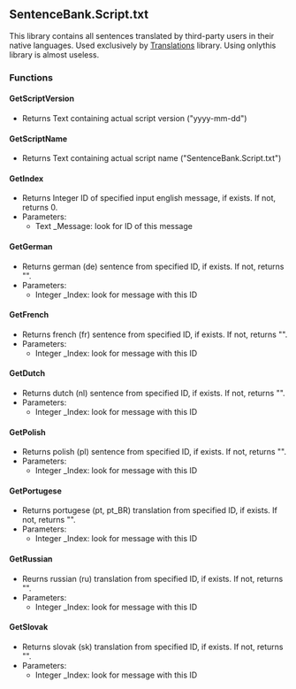 SentenceBank.Script.txt
-----------------------

This library contains all sentences translated by third-party users in their native languages. Used exclusively by [Translations]() library. Using onlythis library is almost useless.

### Functions

#### GetScriptVersion
* Returns Text containing actual script version ("yyyy-mm-dd")

#### GetScriptName
* Returns Text containing actual script name ("SentenceBank.Script.txt")

#### GetIndex
* Returns Integer ID of specified input english message, if exists. If not, returns 0.
* Parameters:
	* Text _Message: look for ID of this message

#### GetGerman
* Returns german (de) sentence from specified ID, if exists. If not, returns "".
* Parameters:
	* Integer _Index: look for message with this ID

#### GetFrench
* Returns french (fr) sentence from specified ID, if exists. If not, returns "".
* Parameters:
	* Integer _Index: look for message with this ID

#### GetDutch
* Returns dutch (nl) sentence from specified ID, if exists. If not, returns "".
* Parameters:
	* Integer _Index: look for message with this ID

#### GetPolish
* Returns polish (pl) sentence from specified ID, if exists. If not, returns "".
* Parameters:
	* Integer _Index: look for message with this ID

#### GetPortugese
* Returns portugese (pt, pt_BR) translation from specified ID, if exists. If not, returns "".
* Parameters:
	* Integer _Index: look for message with this ID

#### GetRussian
* Reurns russian (ru) translation from specified ID, if exists. If not, returns "".
* Parameters:
	* Integer _Index: look for message with this ID

#### GetSlovak
* Returns slovak (sk) translation from specified ID, if exists. If not, returns "".
* Parameters:
	* Integer _Index: look for message with this ID
